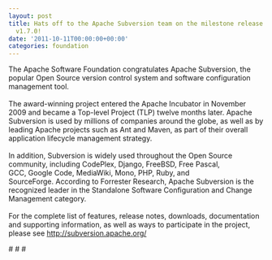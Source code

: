 ```yaml
---
layout: post
title: Hats off to the Apache Subversion team on the milestone release of Subversion
  v1.7.0!
date: '2011-10-11T00:00:00+00:00'
categories: foundation
---
```

<div>The Apache Software Foundation congratulates Apache Subversion, the popular Open Source version control system&nbsp;and software configuration management tool.</div> 
  <div><br /></div> 
  <div>The award-winning project entered the Apache Incubator in November 2009 and became a Top-level Project (TLP) twelve months later. Apache Subversion is used by millions of companies around the globe, as well as by leading Apache projects such as Ant and Maven, as part of their overall application lifecycle management strategy.</div> 
  <div><br /></div> 
  <div> 
    <div>In addition, Subversion is widely used throughout the Open Source community, including CodePlex, Django,&nbsp;FreeBSD,&nbsp;Free Pascal, GCC,&nbsp;Google Code,&nbsp;MediaWiki, Mono, PHP, Ruby, and SourceForge.&nbsp;According to Forrester Research, Apache Subversion is the recognized leader in the Standalone Software Configuration and Change Management category.</div> 
  </div> 
  <div><br /></div> 
  <div>For the complete list of features, release notes, downloads, documentation and supporting information, as well as ways to participate in the project, please see&nbsp;<a href="http://subversion.apache.org/">http://subversion.apache.org/</a></div> 
  <p># # #</p>
